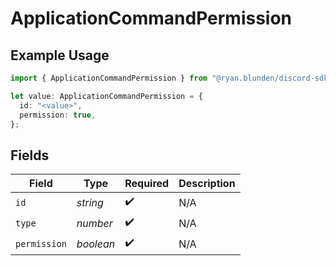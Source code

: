 # ApplicationCommandPermission

## Example Usage

```typescript
import { ApplicationCommandPermission } from "@ryan.blunden/discord-sdk/models/components";

let value: ApplicationCommandPermission = {
  id: "<value>",
  permission: true,
};
```

## Fields

| Field              | Type               | Required           | Description        |
| ------------------ | ------------------ | ------------------ | ------------------ |
| `id`               | *string*           | :heavy_check_mark: | N/A                |
| `type`             | *number*           | :heavy_check_mark: | N/A                |
| `permission`       | *boolean*          | :heavy_check_mark: | N/A                |